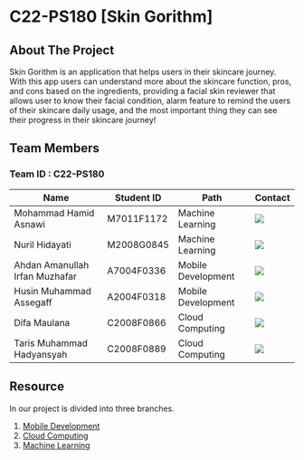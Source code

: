 # C22-PS180 [Skin Gorithm]

## About The Project
Skin Gorithm is an application that helps users in their skincare journey. With this app users can understand more about the skincare function, pros, and cons based on the ingredients, providing a facial skin reviewer that allows user to know their facial condition, alarm feature to remind the users of their skincare daily usage, and the most important thing they can see their progress in their skincare journey!

## Team Members

### Team ID : C22-PS180


| Name                            | Student ID | Path                | Contact                                                                                                                                                                                                              | 
| ------------------------------- | ---------- | ------------------- | -------------------------------------------------------------------------------------------------------------------------------------------------------------------------------------------------------------------- |
| Mohammad Hamid Asnawi           | M7011F1172 | Machine Learning    | <a href="https://www.linkedin.com/in/mhamidasn/"><img src="https://img.shields.io/badge/LinkedIn-0077B5?style=for-the-badge&logo=linkedin&logoColor=white" /></a>  | 
| Nuril Hidayati                  | M2008G0845 | Machine Learning    | <a href="https://www.linkedin.com/in/nuril-hidayati/"><img src="https://img.shields.io/badge/LinkedIn-0077B5?style=for-the-badge&logo=linkedin&logoColor=white" /></a> | 
| Ahdan Amanullah Irfan Muzhafar  | A7004F0336 | Mobile Development  | <a href="https://www.linkedin.com/in/ahdan-amanullah-irfan-muzhaffar-1335b8178/"><img src="https://img.shields.io/badge/LinkedIn-0077B5?style=for-the-badge&logo=linkedin&logoColor=white" /></a> | 
| Husin Muhammad Assegaff         | A2004F0318 | Mobile Development  | <a href="https://www.linkedin.com/in/husinassegaff/"><img src="https://img.shields.io/badge/LinkedIn-0077B5?style=for-the-badge&logo=linkedin&logoColor=white" /></a> | 
| Difa Maulana                    | C2008F0866 | Cloud Computing     | <a href="https://www.linkedin.com/in/difa-maulana/"><img src="https://img.shields.io/badge/LinkedIn-0077B5?style=for-the-badge&logo=linkedin&logoColor=white" /></a> | 
| Taris Muhammad Hadyansyah       | C2008F0889 | Cloud Computing     | <a href="https://www.linkedin.com/in/taris-muhammad/"><img src="https://img.shields.io/badge/LinkedIn-0077B5?style=for-the-badge&logo=linkedin&logoColor=white" /></a> | 


## Resource

In our project is divided into three branches.
1. [Mobile Development](https://github.com/ahdan86/Capstone_Bangkit/tree/Mobile-Development)
2. [Cloud Computing]()
3. [Machine Learning](https://github.com/ahdan86/Capstone_Bangkit/tree/Machine-Learning)
